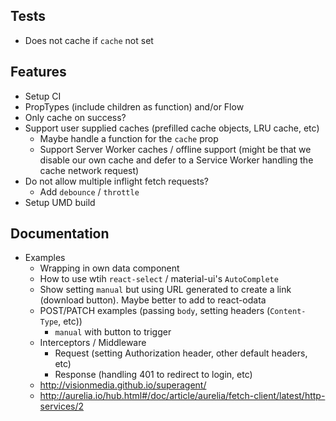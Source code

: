## Tests
- Does not cache if `cache` not set

## Features
- Setup CI
- PropTypes (include children as function) and/or Flow
- Only cache on success?
- Support user supplied caches (prefilled cache objects, LRU cache, etc)
  - Maybe handle a function for the `cache` prop
  - Support Server Worker caches / offline support (might be that we disable our own cache and defer to a Service Worker handling the cache network request)
- Do not allow multiple inflight fetch requests?
  - Add `debounce` / `throttle`
- Setup UMD build

## Documentation
- Examples
  - Wrapping <Fetch /> in own data component
  - How to use wtih `react-select` / material-ui's `AutoComplete`
  - Show setting `manual` but using URL generated to create a link (download button).  Maybe better to add to react-odata
  - POST/PATCH examples (passing `body`, setting headers (`Content-Type`, etc))
    - `manual` with button to trigger
  - Interceptors / Middleware
    - Request (setting Authorization header, other default headers, etc)
    - Response (handling 401 to redirect to login, etc)
  - http://visionmedia.github.io/superagent/
  - http://aurelia.io/hub.html#/doc/article/aurelia/fetch-client/latest/http-services/2